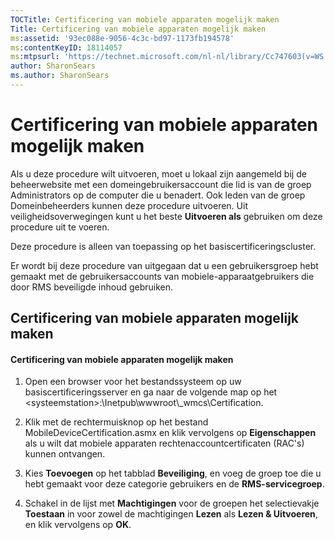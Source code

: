 ```yaml
---
TOCTitle: Certificering van mobiele apparaten mogelijk maken
Title: Certificering van mobiele apparaten mogelijk maken
ms:assetid: '93ec088e-9056-4c3c-bd97-1173fb194578'
ms:contentKeyID: 18114057
ms:mtpsurl: 'https://technet.microsoft.com/nl-nl/library/Cc747603(v=WS.10)'
author: SharonSears
ms.author: SharonSears
---
```


Certificering van mobiele apparaten mogelijk maken
==================================================

Als u deze procedure wilt uitvoeren, moet u lokaal zijn aangemeld bij de beheerwebsite met een domeingebruikersaccount die lid is van de groep Administrators op de computer die u benadert. Ook leden van de groep Domeinbeheerders kunnen deze procedure uitvoeren. Uit veiligheidsoverwegingen kunt u het beste **Uitvoeren als** gebruiken om deze procedure uit te voeren.

Deze procedure is alleen van toepassing op het basiscertificeringscluster.

Er wordt bij deze procedure van uitgegaan dat u een gebruikersgroep hebt gemaakt met de gebruikersaccounts van mobiele-apparaatgebruikers die door RMS beveiligde inhoud gebruiken.

Certificering van mobiele apparaten mogelijk maken
--------------------------------------------------

#### Certificering van mobiele apparaten mogelijk maken

1.  Open een browser voor het bestandssysteem op uw basiscertificeringsserver en ga naar de volgende map op het &lt;systeemstation&gt;:\\Inetpub\\wwwroot\\\_wmcs\\Certification.

2.  Klik met de rechtermuisknop op het bestand MobileDeviceCertification.asmx en klik vervolgens op **Eigenschappen** als u wilt dat mobiele apparaten rechtenaccountcertificaten (RAC's) kunnen ontvangen.

3.  Kies **Toevoegen** op het tabblad **Beveiliging**, en voeg de groep toe die u hebt gemaakt voor deze categorie gebruikers en de **RMS-servicegroep**.

4.  Schakel in de lijst met **Machtigingen** voor de groepen het selectievakje **Toestaan** in voor zowel de machtigingen **Lezen** als **Lezen & Uitvoeren**, en klik vervolgens op **OK**.
